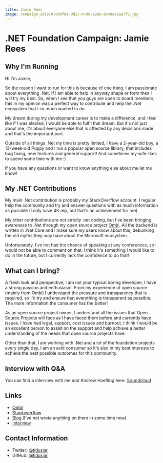 ```yaml
---
title: Jamie Rees
image: campaign-2019/0c009f81-0d27-4796-92e8-eb49aa1aa7f8.jpg
---
```


# .NET Foundation Campaign: Jamie Rees

## Why I'm Running
Hi I'm Jamie,

So the reason I want to run for this is because of one thing. I am passionate about everything .Net. If I am able to help in anyway shape or form then I will try my best. So, when I see that you guys are open to board members, this in my opinion was a perfect way to contribute and help the .Net ecosystem that I so much wanted to do.

My dream during my development career is to make a difference, and I feel like if I was elected, I would be able to fulfil that dream. But it's not just about me, it's about everyone else that is affected by any decisions made and that's the important part.

Outside of all things .Net my time is pretty limited, I have a 2-year-old boy, a 13-week-old Puppy and I run a popular open source library, that includes bug fixing, new features and general support! And sometimes my wife likes to spend some time with me :) 

If you have any questions or want to know anything else about me let me know!

## My .NET Contributions
My main .Net contribution is probably my StackOverflow account. I regular help the community and try and answer questions with as much information as possible (I only have 4K rep, but that's an achievement for me).

My other contributions are not strictly .net coding, but I've been bringing awareness to .Net through my open source project [Ombi](https://github.com/tidusjar/ombi). All the backend is written in .Net Core and I make sure my users know about this, debunking the old myths they may have about the Microsoft ecosystem.

Unfortunately, I've not had the chance of speaking at any conferences, so I would not be able to comment on that. I think it's something I would like to do in the future, but I currently lack the confidence to do that!

## What can I bring?
A fresh look and perspective, I am not your typical boring developer, I have a strong passion and enthusiasm.
From my experience of open source (mainly from Ombi) I understand the pressure and transparency that is required, so I'd try and ensure that everything is transparent as possible. The more information the consumer has the better!

As an open source project owner, I understand all the issues that Open Source Projects will face as I have faced them before and currently have issues. I have had legal, support, cost issues and burnout. I think I would be an excellent person to assist on the support and help achieve a better understanding of the needs that open source projects have.

Other than that, I am working with .Net and a lot of the foundation projects every single day, I am an avid consumer so it's also in my best interests to achieve the best possible outcomes for this community. 

## Interview with Q&A

You can find a interview with me and Andrew Hoefling here: [Soundcloud](https://soundcloud.com/andrewhoefling/interview-with-jamie-rees-net-foundation-board-candidate)

## Links
* [Ombi](https://github.com/tidusjar/ombi)
* [Stackoverflow](https://stackoverflow.com/users/3329836/jamie-rees)
* [Blog](https://www.jamietech.com/) (I've not wrote anything on there in some time now)
* [Interview](https://soundcloud.com/andrewhoefling/interview-with-jamie-rees-net-foundation-board-candidate)

## Contact Information
* Twitter: [@tidusjar](https://twitter.com/tidusjar)
* GitHub: [@tidusjar](https://github.com/tidusjar)
